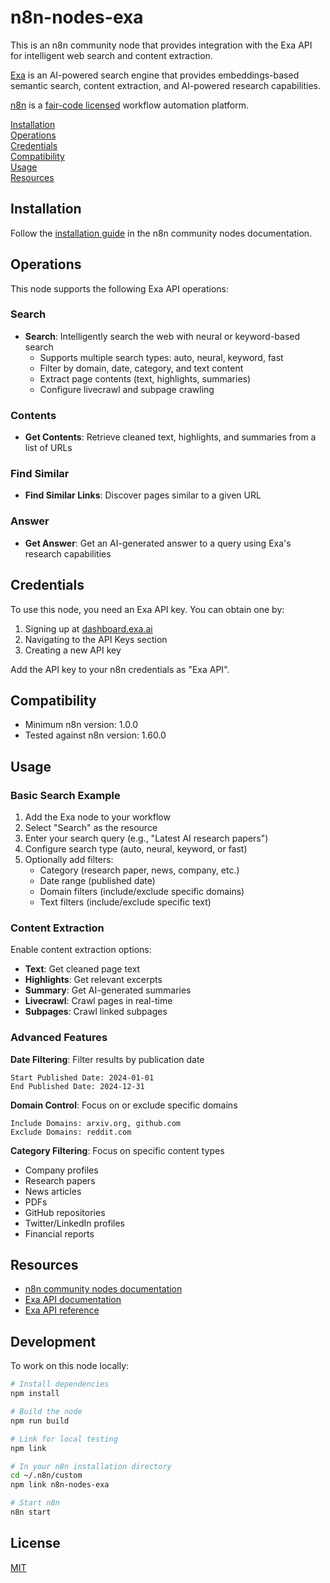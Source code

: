 # n8n-nodes-exa

This is an n8n community node that provides integration with the Exa API for intelligent web search and content extraction.

[Exa](https://exa.ai) is an AI-powered search engine that provides embeddings-based semantic search, content extraction, and AI-powered research capabilities.

[n8n](https://n8n.io/) is a [fair-code licensed](https://docs.n8n.io/reference/license/) workflow automation platform.

[Installation](#installation)  
[Operations](#operations)  
[Credentials](#credentials)  
[Compatibility](#compatibility)  
[Usage](#usage)  
[Resources](#resources)  

## Installation

Follow the [installation guide](https://docs.n8n.io/integrations/community-nodes/installation/) in the n8n community nodes documentation.

## Operations

This node supports the following Exa API operations:

### Search
- **Search**: Intelligently search the web with neural or keyword-based search
  - Supports multiple search types: auto, neural, keyword, fast
  - Filter by domain, date, category, and text content
  - Extract page contents (text, highlights, summaries)
  - Configure livecrawl and subpage crawling

### Contents
- **Get Contents**: Retrieve cleaned text, highlights, and summaries from a list of URLs

### Find Similar
- **Find Similar Links**: Discover pages similar to a given URL

### Answer
- **Get Answer**: Get an AI-generated answer to a query using Exa's research capabilities

## Credentials

To use this node, you need an Exa API key. You can obtain one by:

1. Signing up at [dashboard.exa.ai](https://dashboard.exa.ai)
2. Navigating to the API Keys section
3. Creating a new API key

Add the API key to your n8n credentials as "Exa API".

## Compatibility

- Minimum n8n version: 1.0.0
- Tested against n8n version: 1.60.0

## Usage

### Basic Search Example

1. Add the Exa node to your workflow
2. Select "Search" as the resource
3. Enter your search query (e.g., "Latest AI research papers")
4. Configure search type (auto, neural, keyword, or fast)
5. Optionally add filters:
   - Category (research paper, news, company, etc.)
   - Date range (published date)
   - Domain filters (include/exclude specific domains)
   - Text filters (include/exclude specific text)

### Content Extraction

Enable content extraction options:
- **Text**: Get cleaned page text
- **Highlights**: Get relevant excerpts
- **Summary**: Get AI-generated summaries
- **Livecrawl**: Crawl pages in real-time
- **Subpages**: Crawl linked subpages

### Advanced Features

**Date Filtering**: Filter results by publication date
```
Start Published Date: 2024-01-01
End Published Date: 2024-12-31
```

**Domain Control**: Focus on or exclude specific domains
```
Include Domains: arxiv.org, github.com
Exclude Domains: reddit.com
```

**Category Filtering**: Focus on specific content types
- Company profiles
- Research papers
- News articles
- PDFs
- GitHub repositories
- Twitter/LinkedIn profiles
- Financial reports

## Resources

* [n8n community nodes documentation](https://docs.n8n.io/integrations/community-nodes/)
* [Exa API documentation](https://docs.exa.ai)
* [Exa API reference](https://docs.exa.ai/reference/search)

## Development

To work on this node locally:

```bash
# Install dependencies
npm install

# Build the node
npm run build

# Link for local testing
npm link

# In your n8n installation directory
cd ~/.n8n/custom
npm link n8n-nodes-exa

# Start n8n
n8n start
```

## License

[MIT](https://github.com/exa-labs/n8n-integration/blob/main/LICENSE)
